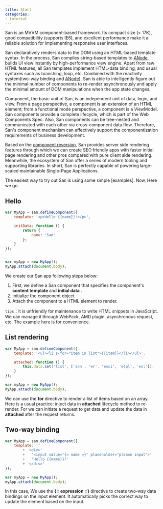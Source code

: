 ```yaml
---
title: Start
categories:
- tutorial
---
```


San is an MVVM component-based framework. Its compact size (< 17K), good compatibility (supports IE6), and excellent performance make it a reliable solution for implementing responsive user interfaces.

San declaratively renders data to the DOM using an HTML-based template syntax. In the process, San compiles string-based templates to [ANode](https://github.com/baidu/san/blob/master/doc/anode.md), builds UI view instantly by high-performance view engine. Apart from raw HTML features, all San templates implement HTML-data binding, and usual syntaxes such as branching, loop, etc. Combined with the reactivity system(two-way binding and [ANode](https://github.com/baidu/san/blob/master/doc/anode.md)), San is able to intelligently figure out the minimal number of components to re-render asynchronously and apply the minimal amount of DOM manipulations when the app state changes.

Component, the basic unit of San, is an independent unit of data, logic, and view. From a page perspective, a component is an extension of an HTML element; from a functional mode perspective, a component is a ViewModel. San components provide a complete lifecycle, which is part of the Web Components Spec. Also, San components can be tree-nested and communicated with each other via cross-component data flow. Therefore, San's component mechanism can effectively support the componentization requirements of business development.

Based on the [component reversion](https://baidu.github.io/san/tutorial/reverse/), San provides server side rendering features through which we can create SEO friendly apps with faster initial page rendering and other pros compared with pure client side rendering. Meanwhile, the ecosystem of San offer a series of modern tooling and supporting libraries. In short, San is perfectly capable of powering large-scaled maintainable Single-Page Applications.

The easiest way to try out San is using some simple [examples]. Now, Here we go.

Hello
-------

```javascript
var MyApp = san.defineComponent({
    template: '<p>Hello {{name}}!</p>',

    initData: function () {
        return {
            name: 'San'
        };
    }
});


var myApp = new MyApp();
myApp.attach(document.body);
```

We create our San app following steps below:

1. First, we define a San component that specifies the component's **content template** and **initial data** .
2. Initialize the component object.
3. Attach the component to a HTML element to render.


`tips`：It is unfriendly for maintenance to write HTML snippets in JavaScript. We can manage it through WebPack, AMD plugin, asynchronous request, etc. The example here is for convenience.

List rendering
--------

```javascript
var MyApp = san.defineComponent({
    template: '<ul><li s-for="item in list">{{item}}</li></ul>',

    attached: function () {
        this.data.set('list', ['san', 'er', 'esui', 'etpl', 'esl']);
    }
});

var myApp = new MyApp();
myApp.attach(document.body);
```

We can use the **for** directive to render a list of items based on an array. Here is a usual practice: inject data in **attached** lifecycle method to re-render. For we can initiate a request to get data and update the data in **attached** after the request returns.

Two-way binding
--------

```javascript
var MyApp = san.defineComponent({
    template: ''
        + '<div>'
        +   '<input value="{= name =}" placeholder="please input">'
        +   'Hello {{name}}!'
        + '</div>'
});

var myApp = new MyApp();
myApp.attach(document.body);
```

In this case, We use the **{= expression =}** directive to create two-way data bindings on the input element. It automatically picks the correct way to update the element based on the input.
